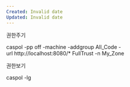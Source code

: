 ```yaml
---
Created: Invalid date
Updated: Invalid date
---
```

권한주기

caspol -pp off -machine -addgroup All_Code -url http://localhost:8080/* FullTrust -n My_Zone

권한보기

caspol -lg
